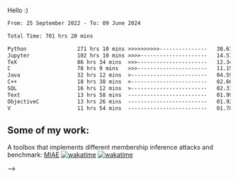 Hello :)

<!---
<!--START_SECTION:waka-->

```txt
From: 25 September 2022 - To: 09 June 2024

Total Time: 701 hrs 20 mins

Python                271 hrs 10 mins >>>>>>>>>>---------------   38.67 %
Jupyter               102 hrs 10 mins >>>>---------------------   14.57 %
TeX                   86 hrs 34 mins  >>>----------------------   12.34 %
C                     78 hrs 9 mins   >>>----------------------   11.15 %
Java                  32 hrs 12 mins  >------------------------   04.59 %
C++                   18 hrs 38 mins  >------------------------   02.66 %
SQL                   16 hrs 12 mins  >------------------------   02.31 %
Text                  13 hrs 58 mins  -------------------------   01.99 %
ObjectiveC            13 hrs 26 mins  -------------------------   01.92 %
V                     11 hrs 54 mins  -------------------------   01.70 %
```

<!--END_SECTION:waka-->


## Some of my work: 

A toolbox that implements different membership inference attacks and benchmark: [MIAE](https://github.com/RPI-DSPlab) [![wakatime](https://wakatime.com/badge/user/18ac89f5-baf8-49e6-a5ee-d9272435ce3a/project/3e6541fd-578f-4d9d-9080-f2a42b2d10e1.svg)](https://wakatime.com/badge/user/18ac89f5-baf8-49e6-a5ee-d9272435ce3a/project/3e6541fd-578f-4d9d-9080-f2a42b2d10e1) [![wakatime](https://wakatime.com/badge/user/18ac89f5-baf8-49e6-a5ee-d9272435ce3a/project/5d5826e9-c6d6-4d86-8b00-0d1608c5f167.svg)](https://wakatime.com/badge/user/18ac89f5-baf8-49e6-a5ee-d9272435ce3a/project/5d5826e9-c6d6-4d86-8b00-0d1608c5f167)

-->
